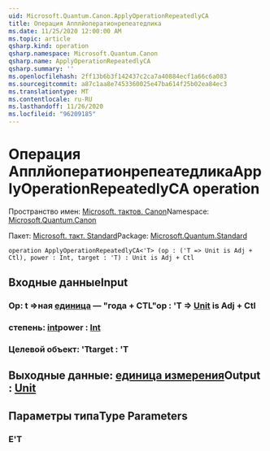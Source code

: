 ```yaml
---
uid: Microsoft.Quantum.Canon.ApplyOperationRepeatedlyCA
title: Операция Апплйоператионрепеатедлика
ms.date: 11/25/2020 12:00:00 AM
ms.topic: article
qsharp.kind: operation
qsharp.namespace: Microsoft.Quantum.Canon
qsharp.name: ApplyOperationRepeatedlyCA
qsharp.summary: ''
ms.openlocfilehash: 2ff13b6b3f142437c2ca7a40884ecf1a66c6a083
ms.sourcegitcommit: a87c1aa8e7453360025e47ba614f25b02ea84ec3
ms.translationtype: MT
ms.contentlocale: ru-RU
ms.lasthandoff: 11/26/2020
ms.locfileid: "96209185"
---
```

# <a name="applyoperationrepeatedlyca-operation"></a><span data-ttu-id="6876a-102">Операция Апплйоператионрепеатедлика</span><span class="sxs-lookup"><span data-stu-id="6876a-102">ApplyOperationRepeatedlyCA operation</span></span>

<span data-ttu-id="6876a-103">Пространство имен: [Microsoft. тактов. Canon](xref:Microsoft.Quantum.Canon)</span><span class="sxs-lookup"><span data-stu-id="6876a-103">Namespace: [Microsoft.Quantum.Canon](xref:Microsoft.Quantum.Canon)</span></span>

<span data-ttu-id="6876a-104">Пакет: [Microsoft. такт. Standard](https://nuget.org/packages/Microsoft.Quantum.Standard)</span><span class="sxs-lookup"><span data-stu-id="6876a-104">Package: [Microsoft.Quantum.Standard](https://nuget.org/packages/Microsoft.Quantum.Standard)</span></span>




```qsharp
operation ApplyOperationRepeatedlyCA<'T> (op : ('T => Unit is Adj + Ctl), power : Int, target : 'T) : Unit is Adj + Ctl
```


## <a name="input"></a><span data-ttu-id="6876a-105">Входные данные</span><span class="sxs-lookup"><span data-stu-id="6876a-105">Input</span></span>

### <a name="op--t--unit--is-adj--ctl"></a><span data-ttu-id="6876a-106">Op: t =>ная [единица](xref:microsoft.quantum.lang-ref.unit)  — "года + CTL"</span><span class="sxs-lookup"><span data-stu-id="6876a-106">op : 'T => [Unit](xref:microsoft.quantum.lang-ref.unit)  is Adj + Ctl</span></span>




### <a name="power--int"></a><span data-ttu-id="6876a-107">степень: [int](xref:microsoft.quantum.lang-ref.int)</span><span class="sxs-lookup"><span data-stu-id="6876a-107">power : [Int](xref:microsoft.quantum.lang-ref.int)</span></span>




### <a name="target--t"></a><span data-ttu-id="6876a-108">Целевой объект: 'T</span><span class="sxs-lookup"><span data-stu-id="6876a-108">target : 'T</span></span>





## <a name="output--unit"></a><span data-ttu-id="6876a-109">Выходные данные: [единица измерения](xref:microsoft.quantum.lang-ref.unit)</span><span class="sxs-lookup"><span data-stu-id="6876a-109">Output : [Unit](xref:microsoft.quantum.lang-ref.unit)</span></span>



## <a name="type-parameters"></a><span data-ttu-id="6876a-110">Параметры типа</span><span class="sxs-lookup"><span data-stu-id="6876a-110">Type Parameters</span></span>

### <a name="t"></a><span data-ttu-id="6876a-111">Е</span><span class="sxs-lookup"><span data-stu-id="6876a-111">'T</span></span>

